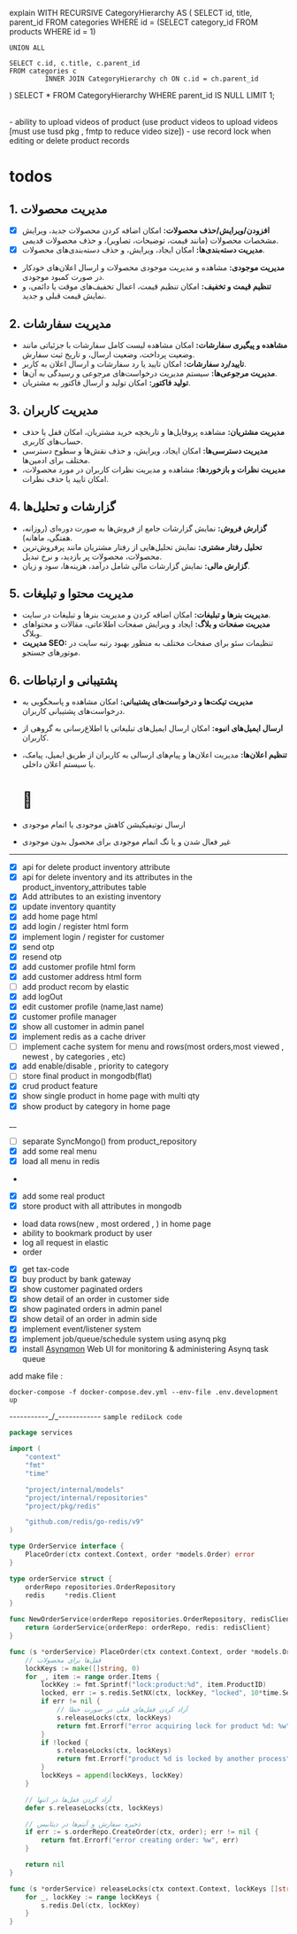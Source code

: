 explain WITH RECURSIVE CategoryHierarchy AS (
SELECT id, title, parent_id
FROM categories
WHERE id = (SELECT category_id FROM products WHERE id = 1)

    UNION ALL

    SELECT c.id, c.title, c.parent_id
    FROM categories c
             INNER JOIN CategoryHierarchy ch ON c.id = ch.parent_id

)
SELECT *
FROM CategoryHierarchy
WHERE parent_id IS NULL
LIMIT 1;


<br/>
- ability to upload videos of product (use product videos to upload
  videos [must use tusd pkg , fmtp to reduce video size])
- use record lock when editing or delete product records

# todos

## 1. مدیریت محصولات

- [x] **افزودن/ویرایش/حذف محصولات:** امکان اضافه کردن محصولات جدید، ویرایش مشخصات محصولات (مانند قیمت، توضیحات، تصاویر)،
  و حذف محصولات قدیمی.
- [x] **مدیریت دسته‌بندی‌ها:** امکان ایجاد، ویرایش، و حذف دسته‌بندی‌های محصولات.
- **مدیریت موجودی:** مشاهده و مدیریت موجودی محصولات و ارسال اعلان‌های خودکار در صورت کمبود موجودی.
- **تنظیم قیمت و تخفیف:** امکان تنظیم قیمت، اعمال تخفیف‌های موقت یا دائمی، و نمایش قیمت قبلی و جدید.

## 2. مدیریت سفارشات

- **مشاهده و پیگیری سفارشات:** امکان مشاهده لیست کامل سفارشات با جزئیاتی مانند وضعیت پرداخت، وضعیت ارسال، و تاریخ ثبت
  سفارش.
- **تایید/رد سفارشات:** امکان تایید یا رد سفارشات و ارسال اعلان به کاربر.
- **مدیریت مرجوعی‌ها:** سیستم مدیریت درخواست‌های مرجوعی و رسیدگی به آن‌ها.
- **تولید فاکتور:** امکان تولید و ارسال فاکتور به مشتریان.

## 3. مدیریت کاربران

- **مدیریت مشتریان:** مشاهده پروفایل‌ها و تاریخچه خرید مشتریان، امکان قفل یا حذف حساب‌های کاربری.
- **مدیریت دسترسی‌ها:** امکان ایجاد، ویرایش، و حذف نقش‌ها و سطوح دسترسی مختلف برای ادمین‌ها.
- **مدیریت نظرات و بازخوردها:** مشاهده و مدیریت نظرات کاربران در مورد محصولات، امکان تایید یا حذف نظرات.

## 4. گزارشات و تحلیل‌ها

- **گزارش فروش:** نمایش گزارشات جامع از فروش‌ها به صورت دوره‌ای (روزانه، هفتگی، ماهانه).
- **تحلیل رفتار مشتری:** نمایش تحلیل‌هایی از رفتار مشتریان مانند پرفروش‌ترین محصولات، محصولات پر بازدید، و نرخ تبدیل.
- **گزارش مالی:** نمایش گزارشات مالی شامل درآمد، هزینه‌ها، سود و زیان.

## 5. مدیریت محتوا و تبلیغات

- **مدیریت بنرها و تبلیغات:** امکان اضافه کردن و مدیریت بنرها و تبلیغات در سایت.
- **مدیریت صفحات و بلاگ:** ایجاد و ویرایش صفحات اطلاعاتی، مقالات و محتواهای وبلاگ.
- **مدیریت SEO:** تنظیمات سئو برای صفحات مختلف به منظور بهبود رتبه سایت در موتورهای جستجو.

## 6. پشتیبانی و ارتباطات

- **مدیریت تیکت‌ها و درخواست‌های پشتیبانی:** امکان مشاهده و پاسخگویی به درخواست‌های پشتیبانی کاربران.
- **ارسال ایمیل‌های انبوه:** امکان ارسال ایمیل‌های تبلیغاتی یا اطلاع‌رسانی به گروهی از کاربران.
- **تنظیم اعلان‌ها:** مدیریت اعلان‌ها و پیام‌های ارسالی به کاربران از طریق ایمیل، پیامک، یا سیستم اعلان داخلی.

  # 📝
- ارسال نوتیفیکیشن کاهش موجودی یا اتمام موجودی
- غیر فعال شدن و یا تگ اتمام موجودی برای محصول بدون موجودی

___

- [x] api for delete product inventory attribute
- [x] api for delete inventory and its attributes in the product_inventory_attributes table
- [x] Add attributes to an existing inventory
- [x] update inventory quantity
- [x] add home page html
- [x] add login / register html form
- [x] implement login / register for customer
- [x] send otp
- [x] resend otp
- [x] add customer profile html form
- [x] add customer address html form
- [ ] add product recom by elastic
- [x] add logOut
- [x] edit customer profile (name,last name)
- [x] customer profile manager
- [x] show all customer in admin panel
- [x] implement redis as a cache driver
- [ ] implement cache system for menu and rows(most orders,most viewed , newest , by categories , etc)
- [x] add enable/disable , priority to category
- [ ] store final product in mongodb(flat)
- [x] crud product feature
- [x] show single product in home page with multi qty
- [x] show product by category in home page

__
- [ ] separate SyncMongo() from product_repository
- [x] add some real menu
- [x] load all menu in redis
- 
- [x] add some real product
- [x] store product with all attributes in mongodb
- load data rows(new , most ordered , ) in home page
- ability to bookmark product by user
- log all request in elastic
- order 
- [x] get tax-code
- [x] buy product by bank gateway
- [x] show customer paginated orders
- [x] show detail of an order in customer side
- [x] show paginated orders in admin panel
- [x] show detail of an order in admin side 
- [x] implement event/listener system
- [x] implement job/queue/schedule system using asynq pkg
- [x] install [Asynqmon](https://github.com/hibiken/asynqmon) Web UI for monitoring & administering Asynq task queue

add make file :

`docker-compose -f docker-compose.dev.yml --env-file .env.development up
`



-----------_/\_------------
`sample rediLock code`
```go
package services

import (
	"context"
	"fmt"
	"time"

	"project/internal/models"
	"project/internal/repositories"
	"project/pkg/redis"

	"github.com/redis/go-redis/v9"
)

type OrderService interface {
	PlaceOrder(ctx context.Context, order *models.Order) error
}

type orderService struct {
	orderRepo repositories.OrderRepository
	redis     *redis.Client
}

func NewOrderService(orderRepo repositories.OrderRepository, redisClient *redis.Client) OrderService {
	return &orderService{orderRepo: orderRepo, redis: redisClient}
}

func (s *orderService) PlaceOrder(ctx context.Context, order *models.Order) error {
	// قفل‌ها برای محصولات
	lockKeys := make([]string, 0)
	for _, item := range order.Items {
		lockKey := fmt.Sprintf("lock:product:%d", item.ProductID)
		locked, err := s.redis.SetNX(ctx, lockKey, "locked", 10*time.Second).Result()
		if err != nil {
			// آزاد کردن قفل‌های قبلی در صورت خطا
			s.releaseLocks(ctx, lockKeys)
			return fmt.Errorf("error acquiring lock for product %d: %w", item.ProductID, err)
		}
		if !locked {
			s.releaseLocks(ctx, lockKeys)
			return fmt.Errorf("product %d is locked by another process", item.ProductID)
		}
		lockKeys = append(lockKeys, lockKey)
	}

	// آزاد کردن قفل‌ها در انتها
	defer s.releaseLocks(ctx, lockKeys)

	// ذخیره سفارش و آیتم‌ها در دیتابیس
	if err := s.orderRepo.CreateOrder(ctx, order); err != nil {
		return fmt.Errorf("error creating order: %w", err)
	}

	return nil
}

func (s *orderService) releaseLocks(ctx context.Context, lockKeys []string) {
	for _, lockKey := range lockKeys {
		s.redis.Del(ctx, lockKey)
	}
}


```